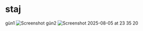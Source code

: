 # staj
gün1 
![Screenshot](https://github.com/user-attachments/assets/fcef39a6-efa9-43b6-b8eb-cb3cc4705d51)
gün2
![Screenshot 2025-08-05 at 23 35 20](https://github.com/user-attachments/assets/b5b21d6b-7b15-4369-b179-deb67f722a9f)

